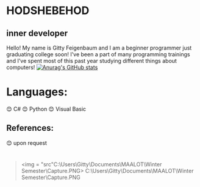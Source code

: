 # HODSHEBEHOD
## inner developer
Hello!
My name is Gitty Feigenbaum and I am a beginner programmer just graduating college soon! I've been a part of many programming trainings and I've spent most of this past year studying different things about computers!
[![Anurag's GitHub stats](https://github-readme-stats.vercel.app/api?username=hodShebehod)](https://github.com/anuraghazra/github-readme-stats)
# Languages:
  :blush: C#
  :blush: Python
  :blush: Visual Basic
## References:
  :blush: upon request
#
> <img = "src"C:\Users\Gitty\Documents\MAALOT\Winter Semester\Capture.PNG>
C:\Users\Gitty\Documents\MAALOT\Winter Semester\Capture.PNG
